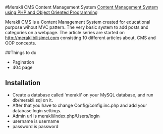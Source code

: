 #Merakli CMS Content Management System
[Content Management System using PHP and Object Oriented Programming](http://meraklibilisimci.wordpress.com/2014/05/21/php-ile-icerik-yonetim-sistemi-1-veritabani-modelleme/)

Merakli CMS is a Content Management System created for educational purpose wihout MVC pattern. The very basic system to add posts and categories on a webpage.
The article series are started on http://meraklibilisimci.com consisting 10 different articles about, CMS and OOP concepts.

##Things to do
* Pagination
* 404 page

## Installation
* Create a database called 'merakli' on your MySQL database, and run db/merakli.sql on it.
* After that you have to change Config/config.inc.php and add your database login settings.
* Admin url is merakli/index.php/Users/login
* username is username
* password is password
